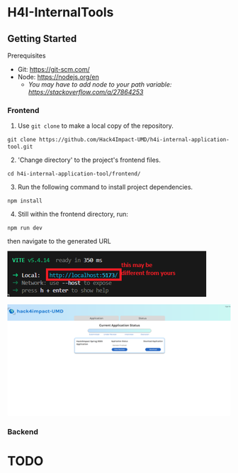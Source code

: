 # H4I-InternalTools

## Getting Started

Prerequisites
 - Git: https://git-scm.com/
 - Node: https://nodejs.org/en
   - _You may have to add node to your path variable: https://stackoverflow.com/a/27864253_

### Frontend

1) Use `git clone` to make a local copy of the repository.

```
git clone https://github.com/Hack4Impact-UMD/h4i-internal-application-tool.git
```

2) 'Change directory' to the project's frontend files.

```
cd h4i-internal-application-tool/frontend/
```

3) Run the following command to install project dependencies.

```
npm install
```

4) Still within the frontend directory, run:

```
npm run dev
```
then navigate to the generated URL

![alt text](readme-localhost.png)

![alt text](readme-landingscreen.png)

### Backend

# TODO